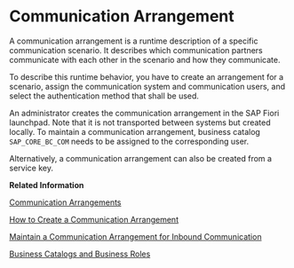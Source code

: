 <!-- loio201de48e2f57404e9222181b019eff14 -->

# Communication Arrangement

A communication arrangement is a runtime description of a specific communication scenario. It describes which communication partners communicate with each other in the scenario and how they communicate.

To describe this runtime behavior, you have to create an arrangement for a scenario, assign the communication system and communication users, and select the authentication method that shall be used.

An administrator creates the communication arrangement in the SAP Fiori launchpad. Note that it is not transported between systems but created locally. To maintain a communication arrangement, business catalog `SAP_CORE_BC_COM` needs to be assigned to the corresponding user.

Alternatively, a communication arrangement can also be created from a service key.

**Related Information**  


[Communication Arrangements](https://help.sap.com/viewer/65de2977205c403bbc107264b8eccf4b/Cloud/en-US/1decd8b8747443ee8839ce4474a3643e.html)

[How to Create a Communication Arrangement](https://help.sap.com/viewer/65de2977205c403bbc107264b8eccf4b/Cloud/en-US/a0771f6765f54e1c8193ad8582a32edb.html)



[Maintain a Communication Arrangement for Inbound Communication](https://developers.sap.com/tutorials/abap-environment-communication-arrangement.html)

[Business Catalogs and Business Roles](https://help.sap.com/viewer/65de2977205c403bbc107264b8eccf4b/Cloud/en-US/da320654ed6e4e1e804a1a882cd461ea.html)

